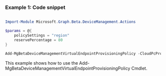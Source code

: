 ### Example 1: Code snippet

```powershell

Import-Module Microsoft.Graph.Beta.DeviceManagement.Actions

$params = @{
	policySettings = "region"
	reservePercentage = 80
}

Add-MgBetaDeviceManagementVirtualEndpointProvisioningPolicy -CloudPcProvisioningPolicyId $cloudPcProvisioningPolicyId -BodyParameter $params

```
This example shows how to use the Add-MgBetaDeviceManagementVirtualEndpointProvisioningPolicy Cmdlet.


